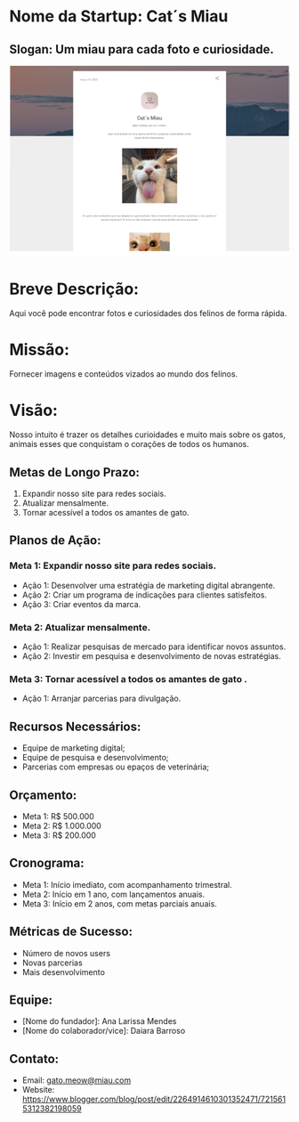 # Nome da Startup: Cat´s Miau
## Slogan: Um miau para cada foto e curiosidade.

<img src="gatin.png">

# Breve Descrição:
Aqui você pode encontrar fotos e curiosidades dos felinos de forma rápida.

# Missão:

Fornecer imagens e conteúdos vizados ao mundo dos felinos.

# Visão: 
Nosso intuito é trazer os detalhes curioidades e muito mais sobre os gatos, animais esses que conquistam o corações de todos os humanos.

## Metas de Longo Prazo:

1.  Expandir nosso site para redes sociais.
2.  Atualizar mensalmente.
3.  Tornar acessível a todos os amantes de gato.

## Planos de Ação:

### Meta 1: Expandir nosso site para redes sociais.

* Ação 1: Desenvolver uma estratégia de marketing digital abrangente.
* Ação 2: Criar um programa de indicações para clientes satisfeitos.
* Ação 3: Criar eventos da marca.

### Meta 2: Atualizar mensalmente.

* Ação 1: Realizar pesquisas de mercado para identificar novos assuntos.
* Ação 2: Investir em pesquisa e desenvolvimento de novas estratégias.

### Meta 3: Tornar acessível a todos os amantes de gato .

* Ação 1: Arranjar parcerias para divulgação.

## Recursos Necessários:

* Equipe de marketing digital;
* Equipe de pesquisa e desenvolvimento;
* Parcerias com empresas ou epaços de veterinária;

## Orçamento:

* Meta 1: R$ 500.000
* Meta 2: R$ 1.000.000
* Meta 3: R$ 200.000

## Cronograma:

* Meta 1: Início imediato, com acompanhamento trimestral.
* Meta 2: Início em 1 ano, com lançamentos anuais.
* Meta 3: Início em 2 anos, com metas parciais anuais.

## Métricas de Sucesso:

* Número de novos users
* Novas parcerias
* Mais desenvolvimento

## Equipe:

* \[Nome do fundador]: Ana Larissa Mendes
* \[Nome do colaborador/vice]: Daiara Barroso


## Contato:

* Email: gato.meow@miau.com
* Website: https://www.blogger.com/blog/post/edit/2264914610301352471/7215615312382198059
